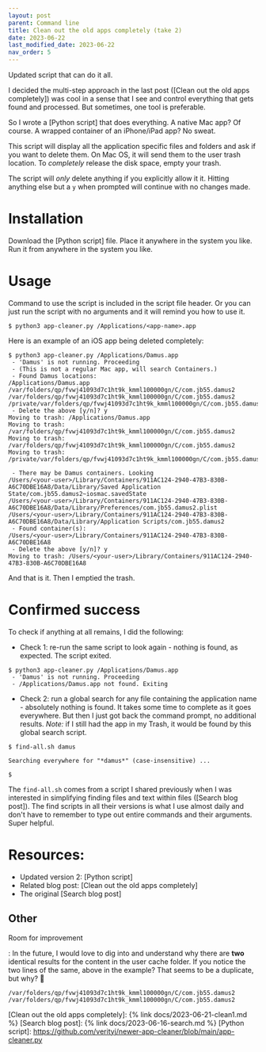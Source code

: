 ```yaml
---
layout: post
parent: Command line
title: Clean out the old apps completely (take 2)
date: 2023-06-22
last_modified_date: 2023-06-22
nav_order: 5
---
```


Updated script that can do it all.

I decided the multi-step approach in the last post ([Clean out the old apps completely]) was cool in a sense that I see and control everything that gets found and processed. But sometimes, one tool is preferable.

So I wrote a [Python script] that does everything. A native Mac app? Of course. A wrapped container of an iPhone/iPad app? No sweat.

This script will display all the application specific files and folders and ask if you want to delete them. On Mac OS, it will send them to the user trash location. To _completely_ release the disk space, empty your trash.

The script will _only_ delete anything if you explicitly allow it it. Hitting anything else but a `y` when prompted will continue with no changes made.

# Installation

Download the [Python script] file.
Place it anywhere in the system you like.
Run it from anywhere in the system you like.

# Usage

Command to use the script is included in the script file header. Or you can just run the script with no arguments and it will remind you how to use it.

```
$ python3 app-cleaner.py /Applications/<app-name>.app
```

Here is an example of an iOS app being deleted completely:

```
$ python3 app-cleaner.py /Applications/Damus.app 
 - 'Damus' is not running. Proceeding
 - (This is not a regular Mac app, will search Containers.)
 - Found Damus locations:
/Applications/Damus.app
/var/folders/qp/fvwj41093d7c1ht9k_kmml100000gn/C/com.jb55.damus2
/var/folders/qp/fvwj41093d7c1ht9k_kmml100000gn/C/com.jb55.damus2
/private/var/folders/qp/fvwj41093d7c1ht9k_kmml100000gn/C/com.jb55.damus2
 - Delete the above [y/n]? y
Moving to trash: /Applications/Damus.app
Moving to trash: /var/folders/qp/fvwj41093d7c1ht9k_kmml100000gn/C/com.jb55.damus2
Moving to trash: /var/folders/qp/fvwj41093d7c1ht9k_kmml100000gn/C/com.jb55.damus2
Moving to trash: /private/var/folders/qp/fvwj41093d7c1ht9k_kmml100000gn/C/com.jb55.damus2

 - There may be Damus containers. Looking
/Users/<your-user>/Library/Containers/911AC124-2940-47B3-830B-A6C70DBE16A8/Data/Library/Saved Application State/com.jb55.damus2~iosmac.savedState
/Users/<your-user>/Library/Containers/911AC124-2940-47B3-830B-A6C70DBE16A8/Data/Library/Preferences/com.jb55.damus2.plist
/Users/<your-user>/Library/Containers/911AC124-2940-47B3-830B-A6C70DBE16A8/Data/Library/Application Scripts/com.jb55.damus2
 - Found container(s):
/Users/<your-user>/Library/Containers/911AC124-2940-47B3-830B-A6C70DBE16A8
 - Delete the above [y/n]? y
Moving to trash: /Users/<your-user>/Library/Containers/911AC124-2940-47B3-830B-A6C70DBE16A8
```
And that is it. Then I emptied the trash.

# Confirmed success

To check if anything at all remains, I did the following:

- Check 1: re-run the same script to look again - nothing is found, as expected. The script exited. 

```
$ python3 app-cleaner.py /Applications/Damus.app
 - 'Damus' is not running. Proceeding
 - /Applications/Damus.app not found. Exiting
```

- Check 2: run a global search for any file containing the application name - absolutely nothing is found. It takes some time to complete as it goes everywhere. But then I just got back the command prompt, no additional results. _Note:_ if I still had the app in my Trash, it would be found by this global search script.

```
$ find-all.sh damus

Searching everywhere for "*damus*" (case-insensitive) ...

$
```

The `find-all.sh` comes from a script I shared previously when I was interested in simplifying finding files and text within files ([Search blog post]). The find scripts in all their versions is what I use almost daily and don't have to remember to type out entire commands and their arguments. Super helpful.

# Resources:

- Updated version 2: [Python script]
- Related blog post: [Clean out the old apps completely]
- The original [Search blog post]

## Other

Room for improvement 

 : In the future, I would love to dig into and understand why there are **two** identical results for the content in the user cache folder. If you notice the two lines of the same, above in the example? That seems to be a duplicate, but why? 🤔

```
/var/folders/qp/fvwj41093d7c1ht9k_kmml100000gn/C/com.jb55.damus2
/var/folders/qp/fvwj41093d7c1ht9k_kmml100000gn/C/com.jb55.damus2
```

[Clean out the old apps completely]: {% link docs/2023-06-21-clean1.md %}
[Search blog post]: {% link docs/2023-06-16-search.md %}
[Python script]: https://github.com/verityj/newer-app-cleaner/blob/main/app-cleaner.py
